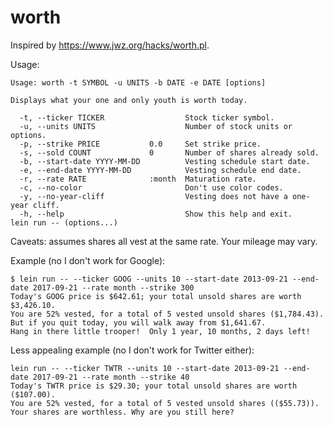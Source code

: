 # worth

Inspired by https://www.jwz.org/hacks/worth.pl.

Usage:

    Usage: worth -t SYMBOL -u UNITS -b DATE -e DATE [options]

    Displays what your one and only youth is worth today.

      -t, --ticker TICKER                  Stock ticker symbol.
      -u, --units UNITS                    Number of stock units or options.
      -p, --strike PRICE           0.0     Set strike price.
      -s, --sold COUNT             0       Number of shares already sold.
      -b, --start-date YYYY-MM-DD          Vesting schedule start date.
      -e, --end-date YYYY-MM-DD            Vesting schedule end date.
      -r, --rate RATE              :month  Maturation rate.
      -c, --no-color                       Don't use color codes.
      -y, --no-year-cliff                  Vesting does not have a one-year cliff.
      -h, --help                           Show this help and exit.    lein run -- (options...)

Caveats: assumes shares all vest at the same rate. Your mileage may vary.

Example (no I don't work for Google):

    $ lein run -- --ticker GOOG --units 10 --start-date 2013-09-21 --end-date 2017-09-21 --rate month --strike 300
    Today's GOOG price is $642.61; your total unsold shares are worth $3,426.10.
    You are 52% vested, for a total of 5 vested unsold shares ($1,784.43).
    But if you quit today, you will walk away from $1,641.67.
    Hang in there little trooper!  Only 1 year, 10 months, 2 days left!

Less appealing example (no I don't work for Twitter either):

    lein run -- --ticker TWTR --units 10 --start-date 2013-09-21 --end-date 2017-09-21 --rate month --strike 40
    Today's TWTR price is $29.30; your total unsold shares are worth ($107.00).
    You are 52% vested, for a total of 5 vested unsold shares (($55.73)).
    Your shares are worthless. Why are you still here?
